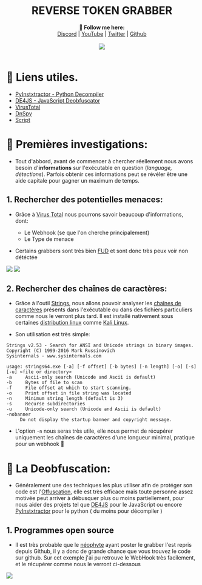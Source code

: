 <h1 align="center">REVERSE TOKEN GRABBER</h1>

<p align="center">
  <b>🖤 Follow me here:</b><br>
  <a href="https://discord.gg/aMs5BHuyaU">Discord</a> |
  <a href="https://www.youtube.com/channel/UC09GPm24_rdeOXa5KOmhDnw">YouTube</a> |
  <a href="https://twitter.com/its_vichy">Twitter</a> |
  <a href="https://github.com/Its-Vichy">Github</a>
  <br><br>
  <img src="https://steamuserimages-a.akamaihd.net/ugc/939465072079337699/A44A2D24BB987267F26C56440F51A0B468481222/">
  <br><br>
</p>

#

# 📜 Liens utiles.

- [PyInstxtractor - Python Decompiler](https://github.com/extremecoders-re/pyinstxtractor)
- [DE4JS - JavaScript Deobfuscator](https://lelinhtinh.github.io/de4js/)
- [VirusTotal](https://www.virustotal.com/gui/)
- [DnSpy](https://github.com/dnSpy/dnSpy)
- [Script](https://cdn.discordapp.com/attachments/842802089763012669/842900999475036221/Script.rar)

# 🔎 Premières investigations:

  - Tout d'abbord, avant de commencer à chercher réellement nous avons besoin d'**informations** sur l'exécutable en question (*language, détections*). Parfois obtenir ces informations peut se révéler être une aide capitale pour gagner un maximum de temps.

## 1. Rechercher des potentielles menaces:

  - Grâce à [Virus Total](https://www.virustotal.com/gui/) nous pourrons savoir beaucoup d'informations, dont:
    * Le Webhook (se que l'on cherche principalement)
    * Le Type de menace

  - Certains grabbers sont très bien [FUD](https://www.undernews.fr/fiches-pirates/techniques-de-pirates-comment-les-cybercriminels-contournent-les-antivirus) et sont donc très peux voir non détéctée

![](https://media.discordapp.net/attachments/842802089763012669/842899093788819464/unknown.png)
![](https://media.discordapp.net/attachments/842802089763012669/842896683125178418/unknown.png)

## 2. Rechercher des chaînes de caractères:

  - Grâce à l'outil [Strings](https://docs.microsoft.com/en-us/sysinternals/downloads/strings), nous allons pouvoir analyser les [chaînes de caractères](https://fr.wikipedia.org/wiki/Cha%C3%AEne_de_caract%C3%A8res) présents dans l'exécutable ou dans des fichiers particuliers comme nous le verront plus tard. Il est installé nativement sous certaines [distribution linux](https://fr.wikipedia.org/wiki/Distribution_Linux) comme [Kali Linux](https://fr.wikipedia.org/wiki/Kali_Linux).
  
  - Son utilisation est très simple:
  ```
  Strings v2.53 - Search for ANSI and Unicode strings in binary images.
Copyright (C) 1999-2016 Mark Russinovich
Sysinternals - www.sysinternals.com

usage: strings64.exe [-a] [-f offset] [-b bytes] [-n length] [-o] [-s] [-u] <file or directory>
-a     Ascii-only search (Unicode and Ascii is default)
-b     Bytes of file to scan
-f     File offset at which to start scanning.
-o     Print offset in file string was located
-n     Minimum string length (default is 3)
-s     Recurse subdirectories
-u     Unicode-only search (Unicode and Ascii is default)
-nobanner
       Do not display the startup banner and copyright message.
```
  - L'option `-n` nous seras très utile, elle nous permet de récupérer uniquement les chaînes de caractères d'une longueur minimal, pratique pour un webhook 🦖

# 🔎 La Deobfuscation:

  - Généralement une des techniques les plus utiliser afin de protéger son code est l'[Offuscation](https://fr.wikipedia.org/wiki/Offuscation), elle est très efficace mais toute personne assez motivée peut arriver à débusquer plus ou moins partiellement, pour nous aider des projets tel que [DE4JS](https://lelinhtinh.github.io/de4js/) pour le JavaScript ou encore [PyInstxtractor](https://github.com/extremecoders-re/pyinstxtractor) pour le python ( du moins pour décompiler )

## 1. Programmes open source

  - Il est très probable que le [néophyte](https://fr.wikipedia.org/wiki/Script_kiddie) ayant poster le grabber l'est repris depuis Github, il y a donc de grande chance que vous trouvez le code sur github. Sur cet exemple j'ai pu retrouve le WebHook très facilement, et le récupérer comme nous le verront ci-dessous
  
  ![](https://media.discordapp.net/attachments/842811981807222804/842852017348673536/unknown.png)
